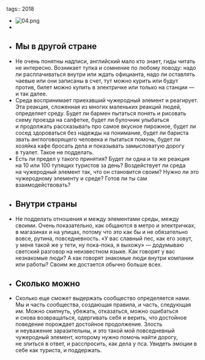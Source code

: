 tags:: 2018

- ![04.png](../assets/04_1689848959942_0.png)
-
- ## Мы в другой стране
- Не очень понятны надписи, английский мало кто знает, гиды читать не интересно. Возникает тупка и сомнение по любому поводу: надо ли расплачиваться внутри или ждать официанта, надо ли оставлять чаевые или они записаны в счет, тут можно курить или будут против, билет можно купить в электричке или только на станции — и так далее.
- Среда воспринимает приехавший чужеродный элемент и реагирует. Эта реакция, сложенная из многих маленьких реакций людей, определяет среду. Будет ли бармен пытаться понять и рисовать схему проезда на салфетке, будет ли булочник улыбаться и продолжать рассказывать про самое вкусное пирожное, будет ли сосед здороваться без надежды на понимание, будет ли бариста звать англоговорящего человека и пытаться помочь, будет ли хозяйка кафе бросать дела и показывать замысловатую дорогу в туалет. Такое не подделать.
- Есть ли предел у такого принятия? Будет ли одна и та же реакция на 10 или 100 тупящих туристов за день? Воздействует ли среда на чужеродный элемент так, что он становится своим? Нужно ли это чужеродному элементу и среде? Готов ли ты сам взаимодействовать?
- ## Внутри страны
- Не подделать отношения и между элементами среды, между своими. Очень показательно, как общаются в метро и электричках, в магазинах и на улицах, потому что это как бы и не обязательно вовсе, рутина, повседневность. «У вас славный пес, как его зовут, у меня такой же у тети, ну пока-пока, я выхожу» — додумываю светский разговор на неизвестном языке. Как говорят у вас незнакомые люди? А как говорят знакомые люди внутри компании или работы? Своим же достается обычно больше всех.
- ## Сколько можно
- Сколько еще сможет выдержать сообщество определяется нами. Мы и часть сообщества, создающая правила, и часть, следующая им. Можно скипнуть, убежать, отказаться, можно ошибаться и снова возвращаться, одергивать себя и верить, что достойное поведение порождает достойное продолжение. Злость и неуважение заразительны, и это такой мой повседневный чужеродный элемент, которому нужно помочь найти дорогу, не злиться в ответ, и расспросить, как дела у пса. Увидеть эмоции в себе как туриста, и поддержать.